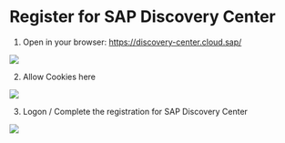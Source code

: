 
# Register for SAP Discovery Center

1. Open in your browser: https://discovery-center.cloud.sap/

![](./images/0_Register_for_DC1.png)

2. Allow Cookies here

![](./images/0_Register_for_DC2.png)

3. Logon / Complete the registration for SAP Discovery Center

![](./images/0_Register_for_DC3.png)
 
 
